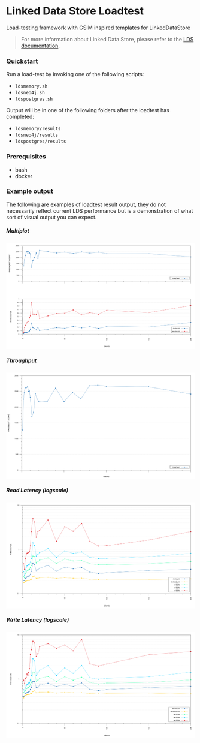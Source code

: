 # Linked Data Store Loadtest

Load-testing framework with GSIM inspired templates for LinkedDataStore

> For more information about Linked Data Store, please refer to
> the [LDS documentation](https://github.com/descoped/linked-data-store-documentation).

### Quickstart

Run a load-test by invoking one of the following scripts:
* `ldsmemory.sh`
* `ldsneo4j.sh`
* `ldspostgres.sh`

Output will be in one of the following folders after the loadtest has completed:
* `ldsmemory/results`
* `ldsneo4j/results`
* `ldspostgres/results`

### Prerequisites
* bash
* docker


### Example output

The following are examples of loadtest result output, they do not necessarily reflect current LDS performance but
is a demonstration of what sort of visual output you can expect.

##### Multiplot
![memory](doc/ldsmemory_performance_by_threads.svg)
##### Throughput
![memory](doc/ldsmemory_total_throughput.svg)
##### Read Latency (logscale)
![memory](doc/ldsmemory_read_latency.svg)
##### Write Latency (logscale)
![memory](doc/ldsmemory_write_latency.svg)
